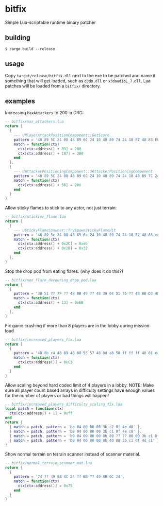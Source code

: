 # bitfix
Simple Lua-scriptable runtime binary patcher

## building
```shell
$ cargo build --release
```

## usage
Copy `target/release/bitfix.dll` next to the exe to be patched and name it something that will get loaded, such as `d3d9.dll` or `x3daudio1_7.dll`.
Lua patches will be loaded from a `bitfix/` directory.


## examples

Increasing `MaxAttackers` to 200 in DRG:
```lua
-- bitfix/max_attackers.lua
return {
  {
    --- UPlayerAttackPositionComponent::GetScore
    pattern = '48 89 5C 24 08 48 89 6C 24 10 48 89 74 24 18 57 48 83 EC 30 48 8B 01 41 0F',
    match = function(ctx)
      ctx[ctx:address() + 89] = 200
      ctx[ctx:address() + 187] = 200
    end
  },
  {
    --- UAttackerPositioningComponent::UAttackerPositioningComponent
    pattern = '48 89 5C 24 08 48 89 6C 24 10 48 89 74 24 18 48 89 7C 24 20 41 56 48 81 EC D0 00 00 00 48 8B F9 E8 ?? ?? ?? ?? 48 8B D0 48 8B CF E8 ?? ?? ?? ?? 33 DB',
    match = function(ctx)
      ctx[ctx:address() + 56] = 200
    end
  }
}
```

Allow sticky flames to stick to any actor, not just terrain:
```lua
-- bitfix/stickier_flame.lua
return {
  {
    --- UStickyFlameSpawner::TrySpawnStickyFlameHit
    pattern = '48 89 5c 24 08 48 89 6c 24 10 48 89 74 24 18 57 48 83 ec 70 48 8b f9 48 8b f2 48 8d 4a 68',
    match = function(ctx)
      ctx[ctx:address() + 0x2C] = 0xeb
      ctx[ctx:address() + 0x2D] = 0x32
    end
  },
}
```

Stop the drop pod from eating flares. (why does it do this?)
```lua
-- bitfix/non_flare_devouring_drop_pod.lua
return {
  {
    pattern = '3B 51 ?? 7F ?? 48 8B 49 ?? 48 39 04 D1 75 ?? 48 8B D3 48 8B CF E8 ?? ?? ?? ?? 48 8B 5C 24',
    match = function(ctx)
      ctx[ctx:address() + 13] = 0xEB
    end
  },
}
```

Fix game crashing if more than 8 players are in the lobby during mission load
```lua
-- bitfix/increased_players_fix.lua
return {
  {
    pattern = '48 8b c4 48 89 48 08 55 57 48 8d a8 58 ff ff ff 48 81 ec 98 01 00 00 48 83 79 30 00 48 8b f9 0f 84',
    match = function(ctx)
      ctx[ctx:address()] = 0xC3
    end
  }
}
```

Allow scaling beyond hard coded limit of 4 players in a lobby.
NOTE: Make sure all player count based arrays in difficulty settings have enough
values for the number of players or bad things will happen!
```lua
-- bitfix/increased_players_difficulty_scaling_fix.lua
local patch = function(ctx)
  ctx[ctx:address() + 1] = 0xff
end
return {
  { match = patch, pattern = 'ba 04 00 00 00 3b c2 0f 4e d0' },
  { match = patch, pattern = 'b9 04 00 00 00 3b c1 0f 4e c8' },
  { match = patch, pattern = 'b9 04 00 00 00 8b 80 ?? ?? 00 00 3b c1 0f 4d c1' },
  { match = patch, pattern = 'b9 04 00 00 00 8b 40 08 3b c1 0f 4d c1' },
}
```

Show normal terrain on terrain scanner instead of scanner material.
```lua
-- bitfix/normal_terrain_scanner_mat.lua
return {
  {
    pattern = '74 ?? 49 8B 4C 24 ?? EB ?? 49 8B 0C 24',
    match = function(ctx)
      ctx[ctx:address()] = 0x75
    end
  }
}
```
